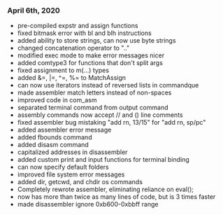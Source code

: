 ### April 6th, 2020

- pre-compiled expstr and assign functions
- fixed bitmask error with bl and blh instructions
- added ability to store strings, can now use byte strings
- changed concatenation operator to ".."
- modified exec mode to make error messages nicer
- added comtype3 for functions that don't split args
- fixed assignment to m(...) types
- added &=, |=, ^=, %= to MatchAssign
- can now use iterators instead of reversed lists in commandque
- made assembler match letters instead of non-spaces
- improved code in com_asm
- separated terminal command from output command
- assembly commands now accept // and () line comments
- fixed assembler bug mistaking "add rn, 13/15" for "add rn, sp/pc"
- added assembler error message
- added fbounds command
- added disasm command
- capitalized addresses in disassembler
- added custom print and input functions for terminal binding
- can now specify default folders
- improved file system error messages
- added dir, getcwd, and chdir os commands
- Completely rewrote assembler, eliminating reliance on eval();
-   now has more than twice as many lines of code, but is 3 times faster
- made disassembler ignore 0xb600-0xbbff range
